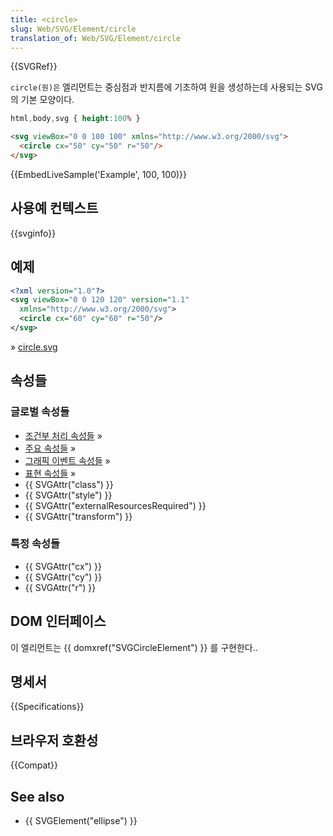```yaml
---
title: <circle>
slug: Web/SVG/Element/circle
translation_of: Web/SVG/Element/circle
---
```

{{SVGRef}}

`circle(원)은` 엘리먼트는 중심점과 반지름에 기초하여 원을 생성하는데 사용되는 SVG의 기본 모양이다.

```css hidden
html,body,svg { height:100% }
```

```html
<svg viewBox="0 0 100 100" xmlns="http://www.w3.org/2000/svg">
  <circle cx="50" cy="50" r="50"/>
</svg>
```

{{EmbedLiveSample('Example', 100, 100)}}

## 사용예 컨텍스트

{{svginfo}}

## 예제

```xml
<?xml version="1.0"?>
<svg viewBox="0 0 120 120" version="1.1"
  xmlns="http://www.w3.org/2000/svg">
  <circle cx="60" cy="60" r="50"/>
</svg>
```

» [circle.svg](circle2.svg)

## 속성들

### 글로벌 속성들

- [조건부 처리 속성들](/en-US/SVG/Attribute#Conditional_processing_attributes) »
- [주요 속성들](/en-US/SVG/Attribute#Core_attributes) »
- [그래픽 이벤트 속성들](/en-US/SVG/Attribute#Graphical_event_attributes) »
- [표현 속성들](/en-US/SVG/Attribute#Presentation_attributes) »
- {{ SVGAttr("class") }}
- {{ SVGAttr("style") }}
- {{ SVGAttr("externalResourcesRequired") }}
- {{ SVGAttr("transform") }}

### 특정 속성들

- {{ SVGAttr("cx") }}
- {{ SVGAttr("cy") }}
- {{ SVGAttr("r") }}

## DOM 인터페이스

이 엘리먼트는 {{ domxref("SVGCircleElement") }} 를 구현한다..

## 명세서

{{Specifications}}

## 브라우저 호환성

{{Compat}}

## See also

- {{ SVGElement("ellipse") }}

